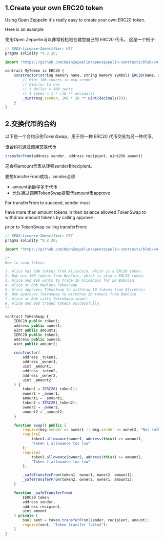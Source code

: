 ## 1.Create your own ERC20 token
Using Open Zeppelin it's really easy to create your own ERC20 token.

Here is an example

使用Open Zeppelin可以非常轻松地创建您自己的 ERC20 代币。
这是一个例子:
```js
// SPDX-License-Identifier: MIT
pragma solidity ^0.8.20;

import "https://github.com/OpenZeppelin/openzeppelin-contracts/blob/v4.0.0/contracts/token/ERC20/ERC20.sol";

contract MyToken is ERC20 {
    constructor(string memory name, string memory symbol) ERC20(name, symbol) {
        // Mint 100 tokens to msg.sender
        // Similar to how
        // 1 dollar = 100 cents
        // 1 token = 1 * (10 ** decimals)
        _mint(msg.sender, 100 * 10 ** uint(decimals()));
    }
}
```

## 2.交换代币的合约
以下是一个合约示例TokenSwap，用于将一种 ERC20 代币交易为另一种代币。

该合约将通过调用交换代币
```js
transferFrom(address sender, address recipient, uint256 amount)
```
这会将amount代币从转移sender到recipient。

要想transferFrom成功，sender必须
* amount余额中多于代币
* 允许通过调用TokenSwap提取代amount币approve

For transferFrom to succeed, sender must

have more than amount tokens in their balance
allowed TokenSwap to withdraw amount tokens by calling approve

prior to TokenSwap calling transferFrom:
```js
// SPDX-License-Identifier: MIT
pragma solidity ^0.8.20;

import "https://github.com/OpenZeppelin/openzeppelin-contracts/blob/v4.0.0/contracts/token/ERC20/IERC20.sol";

/*
How to swap tokens

1. Alice has 100 tokens from AliceCoin, which is a ERC20 token.
2. Bob has 100 tokens from BobCoin, which is also a ERC20 token.
3. Alice and Bob wants to trade 10 AliceCoin for 20 BobCoin.
4. Alice or Bob deploys TokenSwap
5. Alice approves TokenSwap to withdraw 10 tokens from AliceCoin
6. Bob approves TokenSwap to withdraw 20 tokens from BobCoin
7. Alice or Bob calls TokenSwap.swap()
8. Alice and Bob traded tokens successfully.
*/

contract TokenSwap {
    IERC20 public token1;
    address public owner1;
    uint public amount1;
    IERC20 public token2;
    address public owner2;
    uint public amount2;

    constructor(
        address _token1,
        address _owner1,
        uint _amount1,
        address _token2,
        address _owner2,
        uint _amount2
    ) {
        token1 = IERC20(_token1);
        owner1 = _owner1;
        amount1 = _amount1;
        token2 = IERC20(_token2);
        owner2 = _owner2;
        amount2 = _amount2;
    }

    function swap() public {
        require(msg.sender == owner1 || msg.sender == owner2, "Not authorized");
        require(
            token1.allowance(owner1, address(this)) >= amount1,
            "Token 1 allowance too low"
        );
        require(
            token2.allowance(owner2, address(this)) >= amount2,
            "Token 2 allowance too low"
        );

        _safeTransferFrom(token1, owner1, owner2, amount1);
        _safeTransferFrom(token2, owner2, owner1, amount2);
    }

    function _safeTransferFrom(
        IERC20 token,
        address sender,
        address recipient,
        uint amount
    ) private {
        bool sent = token.transferFrom(sender, recipient, amount);
        require(sent, "Token transfer failed");
    }
}
```
